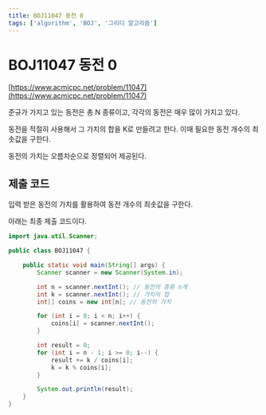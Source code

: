 ```yaml
---
title: BOJ11047 동전 0
tags: ['algorithm', 'BOJ', '그리디 알고리즘']
---
```


# BOJ11047 동전 0

[https://www.acmicpc.net/problem/11047](https://www.acmicpc.net/problem/11047)

준규가 가지고 있는 동전은 총 N 종류이고, 각각의 동전은 매우 많이 가지고 있다.

동전을 적절히 사용해서 그 가치의 합을 K로 만들려고 한다. 이때 필요한 동전 개수의 최솟값을 구한다.

동전의 가치는 오름차순으로 정렬되어 제공된다.

## 제출 코드

입력 받은 동전의 가치를 활용하여 동전 개수의 최솟값을 구한다.

아래는 최종 제출 코드이다.

```java
import java.util.Scanner;

public class BOJ11047 {

    public static void main(String[] args) {
        Scanner scanner = new Scanner(System.in);

        int n = scanner.nextInt(); // 동전의 종류 n개
        int k = scanner.nextInt(); // 가치의 합
        int[] coins = new int[n]; // 동전의 가치

        for (int i = 0; i < n; i++) {
            coins[i] = scanner.nextInt();
        }

        int result = 0;
        for (int i = n - 1; i >= 0; i--) {
            result += k / coins[i];
            k = k % coins[i];
        }

        System.out.println(result);
    }
}
```

<TagLinks />